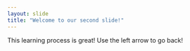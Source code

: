 ```yaml
---
layout: slide
title: "Welcome to our second slide!"
---
```

This learning process is great!
Use the left arrow to go back!
